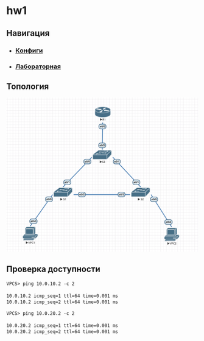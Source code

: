 # hw1

## Навигация

* ### [Конфиги](configs/)
* ### [Лабораторная](lab-1.unl/)

## Топология

![topology](../images/topology-1.png)

## Проверка доступности

```
VPCS> ping 10.0.10.2 -c 2

10.0.10.2 icmp_seq=1 ttl=64 time=0.001 ms
10.0.10.2 icmp_seq=2 ttl=64 time=0.001 ms
```

```
VPCS> ping 10.0.20.2 -c 2                  

10.0.20.2 icmp_seq=1 ttl=64 time=0.001 ms
10.0.20.2 icmp_seq=2 ttl=64 time=0.001 ms
```
